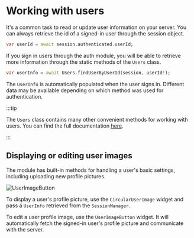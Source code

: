 # Working with users

It's a common task to read or update user information on your server. You can always retrieve the id of a signed-in user through the session object.

```dart
var userId = await session.authenticated.userId;
```

If you sign in users through the auth module, you will be able to retrieve more information through the static methods of the `Users` class.

```dart
var userInfo = await Users.findUserByUserId(session, userId!);
```

The `UserInfo` is automatically populated when the user signs in. Different data may be available depending on which method was used for authentication.

:::tip

The `Users` class contains many other convenient methods for working with users. You can find the full documentation [here](https://pub.dev/documentation/serverpod_auth_server/latest/protocol/Users-class.html).

:::

## Displaying or editing user images

The module has built-in methods for handling a user's basic settings, including uploading new profile pictures.

![UserImageButton](https://github.com/serverpod/serverpod/raw/main/misc/images/user-image-button.png)

To display a user's profile picture, use the `CircularUserImage` widget and pass a `UserInfo` retrieved from the `SessionManager`.

To edit a user profile image, use the `UserImageButton` widget. It will automatically fetch the signed-in user's profile picture and communicate with the server.
